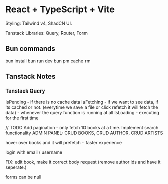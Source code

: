 # React + TypeScript + Vite

Styling: Tailwind v4, ShadCN UI.

Tanstack Libraries: Query, Router, Form


## Bun commands
bun install
bun run dev
bun pm cache rm

## Tanstack Notes

### Tanstack Query
IsPending - if there is no cache data
IsFetching - if we want to see data, if its cached or not. (everytime we save a file or click refetch it will fetch the data) - whenever the query function is running at all
IsLoading - executing for the first time

// TODO
Add pagination - only fetch 10 books at a time.
Implement search functionality
ADMIN PANEL: CRUD BOOKS, CRUD AUTHOR, CRUD ARTISTS

hover over books and it will prefetch - faster experience

login with email / username

FIX: edit book, make it correct body request (remove author ids and have it seperate.)

forms can be null